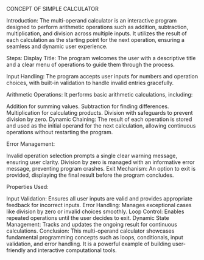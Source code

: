 CONCEPT OF SIMPLE CALCULATOR

Introduction:
The multi-operand calculator is an interactive program designed to perform arithmetic operations such as addition, subtraction, multiplication, and division across multiple inputs. It utilizes the result of each calculation as the starting point for the next operation, ensuring a seamless and dynamic user experience.

Steps:
Display Title:
The program welcomes the user with a descriptive title and a clear menu of operations to guide them through the process.

Input Handling:
The program accepts user inputs for numbers and operation choices, with built-in validation to handle invalid entries gracefully.

Arithmetic Operations:
It performs basic arithmetic calculations, including:

Addition for summing values.
Subtraction for finding differences.
Multiplication for calculating products.
Division with safeguards to prevent division by zero.
Dynamic Chaining:
The result of each operation is stored and used as the initial operand for the next calculation, allowing continuous operations without restarting the program.

Error Management:

Invalid operation selection prompts a single clear warning message, ensuring user clarity.
Division by zero is managed with an informative error message, preventing program crashes.
Exit Mechanism:
An option to exit is provided, displaying the final result before the program concludes.

Properties Used:

Input Validation: Ensures all user inputs are valid and provides appropriate feedback for incorrect inputs.
Error Handling: Manages exceptional cases like division by zero or invalid choices smoothly.
Loop Control: Enables repeated operations until the user decides to exit.
Dynamic State Management: Tracks and updates the ongoing result for continuous calculations.
Conclusion:
This multi-operand calculator showcases fundamental programming concepts such as loops, conditionals, input validation, and error handling. It is a powerful example of building user-friendly and interactive computational tools.
